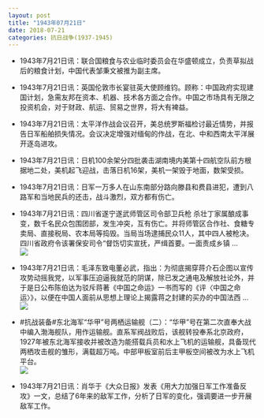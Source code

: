 ```yaml
---
layout: post
title: "1943年07月21日"
date: 2018-07-21
categories: 抗日战争(1937-1945)
---
```


<meta name="referrer" content="no-referrer" />

- 1943年7月21日讯：联合国粮食与农业临时委员会在华盛顿成立，负责草拟战后的粮食计划，中国代表邹秉文被推为副主席。 

- 1943年7月21日讯：英国伦敦市长宴驻英大使顾维钧。顾称：中国政府实现建国计划，急需友邦在资本、机器、技术各方面之合作。中国之市场具有无限之投资机会，对于财政、航运、贸易之世界，将大有裨益。 

- 1943年7月21日讯：太平洋作战会议召开，美总统罗斯福检讨最近情势，并报告日军船舶损失情况。会议决定增强对缅甸的作战，在北、中和西南太平洋展开逐岛进攻。 

- 1943年7月21日讯：日机100余架分四批袭击湖南境内美第十四航空队前方根据地二处，美机起飞迎战，击落日机16架，美机一架毁于地面，数架受损。 

- 1943年7月21日讯：日军一万多人在山东南部分路向滕县和费县进犯，遭到八路军和当地民兵的还击，战斗激烈，双方都有伤亡。 

- 1943年7月21日讯：四川省遂宁遂武师管区司令部卫兵枪 杀壮丁家属酿成事变，数千名民众包围团部，发生冲突，互有伤亡。并将师管区合作社、食糖专卖局、直接税局、农本局等捣毁。当局当场逮捕民众11人，其中四人被枪决。四川省政府令该署保安司令“督饬切实宣抚，严缉首要。一面责成乡镇 ... <br/><img src="https://wx1.sinaimg.cn/large/aca367d8ly1fthcmcm7bpj20c809z0st.jpg" />

- 1943年7月21日讯：毛泽东致电董必武，指出：为彻底揭穿蒋介石企图以宣传攻势动摇我党，以军事压迫逼我就范的阴谋，除已发之通电及解放社论外，并于是日公布陈伯达为驳斥蒋著《中国之命运》一书而写的《评〈中国之命运〉》，以便在中国人面前从思想上理论上揭露蒋之封建的买办的中国法西 ... <br/><img src="https://wx3.sinaimg.cn/large/aca367d8ly1fthavjfdg3j20c80kot95.jpg" />

- #抗战装备#东北海军“华甲”号两栖运输舰（二）：“华甲”号在第二次直奉大战中编入渤海舰队，用作运输舰。直系军阀战败后，该舰转投奉系北京政府，1927年被东北海军接收并被改造为能搭载兵员和水上飞机的运输舰，具备现代两栖攻击舰的雏形，满载超万吨。中部甲板室前后主甲板空间被改为水上飞机平台。 <br/><img src="https://wx3.sinaimg.cn/large/aca367d8ly1fth95ljxzbj20eo11cwke.jpg" />

- 1943年7月21日讯：肖华于《大众日报》发表《用大力加强日军工作准备反攻》一文，总结了6年来的敌军工作，分析了日军的变化，强调要进一步开展敌军工作。 

